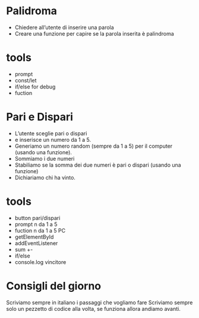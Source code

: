 # Palidroma
- Chiedere all’utente di inserire una parola 
- Creare una funzione per capire se la parola inserita è palindroma

# tools
- prompt
- const/let
- if/else for debug
- fuction


# Pari e Dispari
- L’utente sceglie pari o dispari
- e inserisce un numero da 1 a 5.
- Generiamo un numero random (sempre da 1 a 5) per il computer (usando una funzione).
- Sommiamo i due numeri 
- Stabiliamo se la somma dei due numeri è pari o dispari (usando una funzione) 
- Dichiariamo chi ha vinto.

# tools
- button pari/dispari 
- prompt n da 1 a 5 
- fuction n da 1 a 5 PC 
- getElementById 
- addEventListener
- sum +-
- if/else
- console.log vincitore




# Consigli del giorno
Scriviamo sempre in italiano i passaggi che vogliamo fare
Scriviamo sempre solo un pezzetto di codice alla volta, se funziona allora andiamo avanti.
